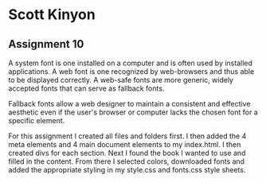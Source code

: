 # Scott Kinyon
## Assignment 10

A system font is one installed on a computer and is often used by installed applications. A web font is one recognized by web-browsers and thus able to be displayed correctly. A web-safe fonts are more generic, widely accepted fonts that can serve as fallback fonts.

Fallback fonts allow a web designer to maintain a consistent and effective aesthetic even if the user's browser or computer lacks the chosen font for a specific element.

For this assignment I created all files and folders first. I then added the 4 meta elements and 4 main document elements to my index.html. I then created divs for each section. Next I found the book I wanted to use and filled in the content. From there I selected colors, downloaded fonts and added the appropriate styling in my style.css and fonts.css style sheets.
